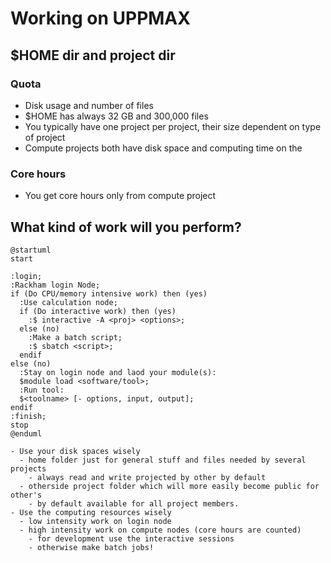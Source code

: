 # Working on UPPMAX 

## $HOME dir and project dir

### Quota
- Disk usage and number of files
- $HOME has always 32 GB and 300,000 files
- You typically have one project per project, their size dependent on type of project
- Compute projects both have disk space and computing time on the 

### Core hours
- You  get core hours only from compute project

## What kind of work will you perform?

```{uml}
@startuml
start

:login;
:Rackham login Node;
if (Do CPU/memory intensive work) then (yes)
  :Use calculation node;
  if (Do interactive work) then (yes)
    :$ interactive -A <proj> <options>;
  else (no)
    :Make a batch script;
    :$ sbatch <script>;
  endif 
else (no)
  :Stay on login node and laod your module(s):
  $module load <software/tool>;
  :Run tool: 
  $<toolname> [- options, input, output];
endif
:finish;
stop
@enduml
```

```{keypoints}
- Use your disk spaces wisely
  - home folder just for general stuff and files needed by several projects
    - always read and write projected by other by default
  - otherside project folder which will more easily become public for other's
    - by default available for all project members.
- Use the computing resources wisely
  - low intensity work on login node
  - high intensity work on compute nodes (core hours are counted)
    - for development use the interactive sessions
    - otherwise make batch jobs!
```
